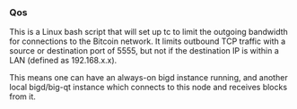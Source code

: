 ### Qos ###

This is a Linux bash script that will set up tc to limit the outgoing bandwidth for connections to the Bitcoin network. It limits outbound TCP traffic with a source or destination port of 5555, but not if the destination IP is within a LAN (defined as 192.168.x.x).

This means one can have an always-on bigd instance running, and another local bigd/big-qt instance which connects to this node and receives blocks from it.
